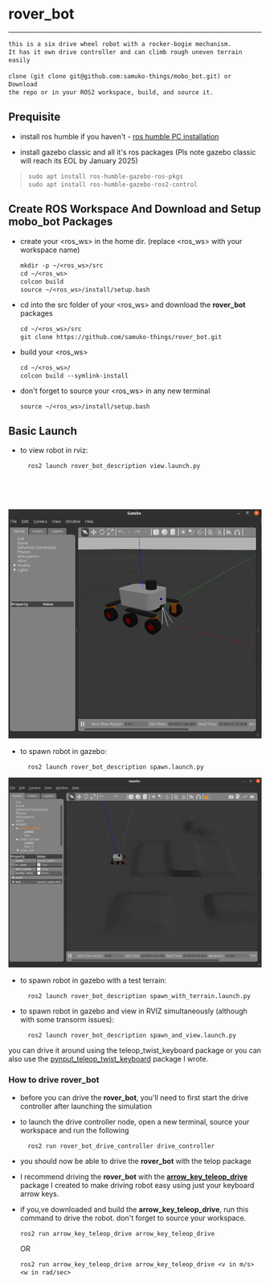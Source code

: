 # rover_bot
---

```
this is a six drive wheel robot with a rocker-bogie mechanism.
It has it own drive controller and can climb rough uneven terrain
easily

clone (git clone git@github.com:samuko-things/mobo_bot.git) or Download
the repo or in your ROS2 workspace, build, and source it.
```
## Prequisite
- install ros humble if you haven't - [ros humble PC installation](https://robocre8.gitbook.io/robocre8/tutorials/how-to-install-ros2-humble-desktop-on-pc-full-install)

- install gazebo classic and all it's ros packages (Pls note gazebo classic will reach its EOL by January 2025)
> ```shell
> sudo apt install ros-humble-gazebo-ros-pkgs
> sudo apt install ros-humble-gazebo-ros2-control
> ```

## Create ROS Workspace And Download and Setup mobo_bot Packages
  
- create your <ros_ws> in the home dir. (replace <ros_ws> with your workspace name)
  ```shell
  mkdir -p ~/<ros_ws>/src
  cd ~/<ros_ws>
  colcon build
  source ~/<ros_ws>/install/setup.bash
  ```

- cd into the src folder of your <ros_ws> and download the **rover_bot** packages
  ```shell
  cd ~/<ros_ws>/src
  git clone https://github.com/samuko-things/rover_bot.git
  ```

- build your <ros_ws>
  ```shell
  cd ~/<ros_ws>/
  colcon build --symlink-install
  ```

- don't forget to source your <ros_ws> in any new terminal
  ```shell
  source ~/<ros_ws>/install/setup.bash
  ```

## Basic Launch
- to view robot in rviz:
  ```shell
    ros2 launch rover_bot_description view.launch.py
  ```
</br>
</br>
</br>

![rover_bot](https://github.com/samuko-things/rover_bot/blob/main/rover_bot_pics1.png)
- to spawn robot in gazebo:
  ```shell
    ros2 launch rover_bot_description spawn.launch.py
  ```


![rover_bot](https://github.com/samuko-things/rover_bot/blob/main/rover_bot_pics2.png)
- to spawn robot in gazebo with a test terrain:
  ```shell
    ros2 launch rover_bot_description spawn_with_terrain.launch.py
  ```

- to spawn robot in gazebo and view in RVIZ simultaneously (although with some transorm issues):
  ```shell
    ros2 launch rover_bot_description spawn_and_view.launch.py
  ```

you can drive it around using the teleop_twist_keyboard package or you can 
also use the [pynput_teleop_twist_keyboard](https://github.com/samuko-things/pynput_teleop_twist_keyboard.git) package I wrote.


### How to drive rover_bot 
- before you can drive the **rover_bot**, you'll need to first start the drive controller after launching the simulation

- to launch the drive controller node, open a new terminal, source your workspace and run the following
  ```shell
    ros2 run rover_bot_drive_controller drive_controller
  ```  

- you should now be able to drive the **rover_bot** with the telop package

- I recommend driving the **rover_bot** with the [**arrow_key_teleop_drive**](https://github.com/samuko-things/arrow_key_teleop_drive) package I created to make driving robot easy using just your keyboard arrow keys.

- if you,ve downloaded and build the **arrow_key_teleop_drive**, run this command to drive the robot. don't forget to source your workspace.
  ```shell
  ros2 run arrow_key_teleop_drive arrow_key_teleop_drive
  ```
  OR
  ```shell
  ros2 run arrow_key_teleop_drive arrow_key_teleop_drive <v in m/s> <w in rad/sec>
  ```
